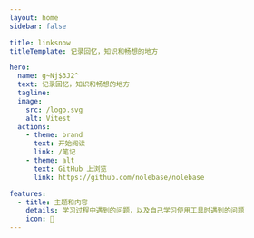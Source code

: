```yaml
---
layout: home
sidebar: false

title: linksnow
titleTemplate: 记录回忆，知识和畅想的地方

hero:
  name: g~Nj$3J2^
  text: 记录回忆，知识和畅想的地方
  tagline: 
  image:
    src: /logo.svg
    alt: Vitest
  actions:
    - theme: brand
      text: 开始阅读
      link: /笔记
    - theme: alt
      text: GitHub 上浏览
      link: https://github.com/nolebase/nolebase

features:
  - title: 主题和内容
    details: 学习过程中遇到的问题，以及自己学习使用工具时遇到的问题
    icon: 🌈
---
```


<HomePage />
